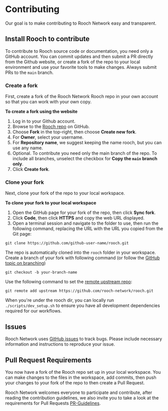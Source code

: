 
# Contributing

Our goal is to make contributing to Rooch Network easy and transparent.

## Install Rooch to contribute

To contribute to Rooch source code or documentation, you need only a GitHub account. You can commit updates and then submit a PR directly from the Github website, or create a fork of the repo to your local environment and use your favorite tools to make changes. Always submit PRs to the `main` branch.

### Create a fork

First, create a fork of the Rooch Network Rooch repo in your own account so that you can work with your own copy.

**To create a fork using the website**

1. Log in to your Github account.
1. Browse to the [Rooch repo](https://github.com/rooch-network/rooch) on GitHub.
1. Choose **Fork** in the top-right, then choose **Create new fork**.
1. For **Owner**, select your username.
1. For **Repository name**, we suggest keeping the name rooch, but you can use any name. 
1. Optional. To contribute you need only the main branch of the repo. To include all branches, unselect the checkbox for **Copy the `main` branch only**.
1. Click **Create fork**.

### Clone your fork

Next, clone your fork of the repo to your local workspace.

**To clone your fork to your local workspace**
1. Open the GitHub page for your fork of the repo, then click **Sync fork**.
1. Click **Code**, then click **HTTPS** and copy the web URL displayed.
1. Open a terminal session and navigate to the folder to use, then run the following command, replacing the URL with the URL you copied from the Git page:

`git clone https://github.com/github-user-name/rooch.git`

The repo is automatically cloned into the `rooch` folder in your workspace.
Create a branch of your fork with following command (or follow the [GitHub topic on branching](https://docs.github.com/en/pull-requests/collaborating-with-pull-requests/proposing-changes-to-your-work-with-pull-requests/creating-and-deleting-branches-within-your-repository))

`git checkout -b your-branch-name`

Use the following command to set the [remote upstream repo](https://docs.github.com/en/pull-requests/collaborating-with-pull-requests/working-with-forks/configuring-a-remote-repository-for-a-fork):

`git remote add upstream https://github.com/rooch-network/rooch.git`

When you're under the rooch dir, you can locally run `./scripts/dev_setup.sh` to ensure you have all development dependencies required for our workflows.

## Issues

Rooch Network uses [GitHub issues](https://github.com/rooch-network/rooch/issues) to track bugs. Please include necessary information and instructions to reproduce your issue.


## Pull Request Requirements

You now have a fork of the Rooch repo set up in your local workspace. You can make changes to the files in the workspace, add commits, then push your changes to your fork of the repo to then create a Pull Request.

Rooch Network welcomes everyone to participate and contribute, after reading the contribution guidelines, we also invite you to take a look at the requirements for Pull Requests [PR-Guidelines](./docs/pr-requirements.md). 

